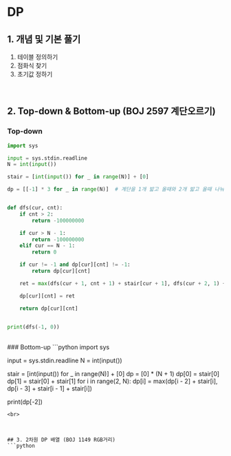 


# DP

## 1. 개념 및 기본 풀기 

1. 테이블 정의하기
2. 점화식 찾기
3. 초기값 정하기

<br>

## 2. Top-down & Bottom-up (BOJ 2597 계단오르기) 
### Top-down 
```python
import sys

input = sys.stdin.readline
N = int(input())

stair = [int(input()) for _ in range(N)] + [0]

dp = [[-1] * 3 for _ in range(N)]  # 계단을 1개 밟고 올때와 2개 밟고 올때 나눠서 DP


def dfs(cur, cnt):
    if cnt > 2:
        return -100000000

    if cur > N - 1:
        return -100000000
    elif cur == N - 1:
        return 0

    if cur != -1 and dp[cur][cnt] != -1:
        return dp[cur][cnt]

    ret = max(dfs(cur + 1, cnt + 1) + stair[cur + 1], dfs(cur + 2, 1) + stair[cur + 2])

    dp[cur][cnt] = ret

    return dp[cur][cnt]


print(dfs(-1, 0))
```

<br>
### Bottom-up
```python
import sys

input = sys.stdin.readline
N = int(input())

stair = [int(input()) for _ in range(N)] + [0]
dp = [0] * (N + 1)
dp[0] = stair[0]
dp[1] = stair[0] + stair[1]
for i in range(2, N):
    dp[i] = max(dp[i - 2] + stair[i], dp[i - 3] + stair[i - 1] + stair[i])

print(dp[-2])
```
<br>



## 3. 2차원 DP 배열 (BOJ 1149 RGB거리)
```python

```




